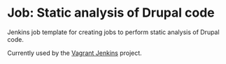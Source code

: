 Job: Static analysis of Drupal code
===================================

Jenkins job template for creating jobs to perform static analysis of Drupal code.

Currently used by the [Vagrant Jenkins](https://github.com/wulff/vagrant-jenkins) project.

